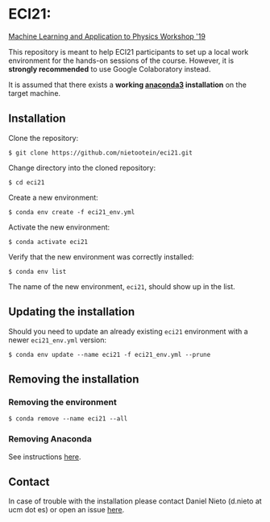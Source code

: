 # ECI21: 
[Machine Learning and Application to Physics Workshop '19](https://indico.fis.ucm.es/event/13/overview)

This repository is meant to help ECI21 participants to set up a local work environment for the hands-on sessions of the course. However, it is **strongly recommended** to use Google Colaboratory instead. 

It is assumed that there exists a **working [anaconda3](https://www.anaconda.com/distribution/) installation** on the target machine. 

## Installation

Clone the repository:

```console
$ git clone https://github.com/nietootein/eci21.git
```
Change directory into the cloned repository:

```console
$ cd eci21
```
Create a new environment:

```console
$ conda env create -f eci21_env.yml
```
Activate the new environment:

```console
$ conda activate eci21
```
Verify that the new environment was correctly installed:

```console
$ conda env list
```
The name of the new environment, ```eci21```, should show up in the list. 

## Updating the installation

Should you need to update an already existing ```eci21``` environment with a newer ```eci21_env.yml``` version:

```console
$ conda env update --name eci21 -f eci21_env.yml --prune
```

## Removing the installation

### Removing the environment

```console
$ conda remove --name eci21 --all
```

### Removing Anaconda

See instructions [here](https://docs.anaconda.com/anaconda/install/uninstall/).

## Contact

In case of trouble with the installation please contact Daniel Nieto (d.nieto at ucm dot es) or open an issue [here](https://github.com/nietootein/eci21/issues).
